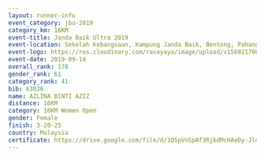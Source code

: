 ```yaml
---
layout: runner-info 
event_category: jbu-2019 
category_km: 16KM 
event-title: Janda Baik Ultra 2019 
event-location: Sekolah Kebangsaan, Kampung Janda Baik, Bentong, Pahang, Malaysia 
event-logo: https://res.cloudinary.com/raceyaya/image/upload/v1569217009/logo/janda-baik_vch1pc.jpg 
event-date: 2019-09-14
overall_rank: 178
gender_rank: 61
category_rank: 41
bib: 63036
name: AZLINA BINTI AZIZ
distance: 16KM
category: 16KM Women Open
gender: Female
finish: 3-20-25
country: Malaysia
certificate: https://drive.google.com/file/d/1QSpVnSpAf3RjbdMcHAeDy-JldQXVqjsN/view?usp=sharing
---
```

